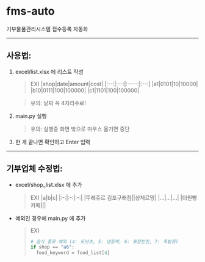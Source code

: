 # fms-auto

기부물품관리시스템 접수등록 자동화

---

## 사용법:

1.  excel/list.xlsx 에 리스트 작성

    > EX)
    > |shop|date|amount|cost|
    > |:--:|:--:|:----:|:--:|
    > |a1|0101|10|10000|
    > |b10|0111|100|100000|
    > |c1|1101|100|100000|

    > 유의: 날짜 꼭 4자리수로!

2.  main.py 실행

    > 유의: 실행중 화면 밖으로 마우스 옮기면 중단

3.  한 개 끝나면 확인하고 Enter 입력

---

## 기부업체 수정법:

- excel/shop_list.xlsx 에 추가

  > EX)
  > |a|b|c|
  > |:-:|:-:|:-:|
  > |뚜레쥬르 김포구래점||샹제르망|
  > |...|...|...|
  > |더원빵카페|||

- 예외인 경우에 main.py 에 추가

  > EX)
  >
  > ```py
  > # 음식 종류 예외 (4: 도넛츠, 5: 냉동떡, 6: 포장반찬, 7: 족발류)
  > if shop == "a6":
  >   food_keyword = food_list[4]
  > ```
